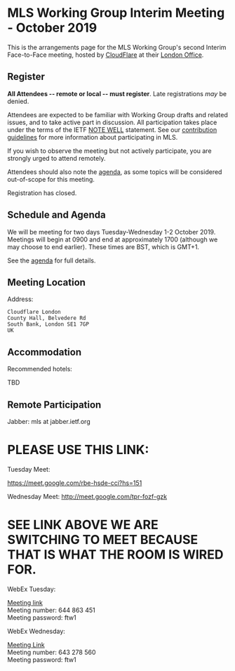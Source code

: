 # MLS Working Group Interim Meeting - October 2019

This is the arrangements page for the MLS Working Group's second Interim Face-to-Face meeting,
hosted by [CloudFlare](https://www.cloudflare.com/) at their [London Office](https://www.cloudflare.com/about-overview/).

## Register

**All Attendees -- remote or local -- must register**. Late registrations _may_ be denied.

Attendees are expected to be familiar with Working Group drafts and related issues, and to take active part in discussion. All participation takes place under the terms of the IETF [NOTE WELL](https://www.ietf.org/about/note-well.html) statement. See our [contribution guidelines](../CONTRIBUTING.md) for more information about participating in MLS.

If you wish to observe the meeting but not actively participate, you are strongly urged to attend remotely.

Attendees should also note the [agenda](agenda.md), as some topics will be considered out-of-scope for this meeting.

Registration has closed.

## Schedule and Agenda

We will be meeting for two days Tuesday-Wednesday 1-2 October 2019. Meetings will begin at 0900 and end at
approximately 1700 (although we may choose to end earlier).  These times are BST, which is GMT+1.

See the [agenda](agenda.md) for full details.

## Meeting Location

Address:

    Cloudflare London
    County Hall, Belvedere Rd 
    South Bank, London SE1 7GP
    UK

## Accommodation

Recommended hotels:

TBD
<!--
## Network

## Transportation
-->

## Remote Participation

Jabber: mls at jabber.ietf.org

# PLEASE USE THIS LINK:

Tuesday Meet:

https://meet.google.com/rbe-hsde-cci?hs=151

Wednesday Meet:
http://meet.google.com/tpr-fozf-gzk


# SEE LINK ABOVE WE ARE SWITCHING TO MEET BECAUSE THAT IS WHAT THE ROOM IS WIRED FOR.

WebEx Tuesday:
 
[Meeting link](https://ietf.webex.com/ietf/j.php?MTID=mcc881216e9ce2341f57d9b4b66bf1faf) \
Meeting number: 644 863 451 \
Meeting password: ftw1

WebEx Wednesday:
 
[Meeting Link](https://ietf.webex.com/ietf/j.php?MTID=m63477cbbe3ca719c9c1ad111def527c3) \
Meeting number: 643 278 560 \
Meeting password: ftw1
